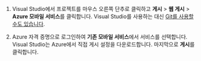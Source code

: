 
1. Visual Studio에서 프로젝트를 마우스 오른쪽 단추로 클릭하고 **게시** > **웹 게시** > **Azure 모바일 서비스**를 클릭합니다. Visual Studio를 사용하는 대신 [Git를 사용할 수도 있습니다](../articles/mobile-services/mobile-services-dotnet-backend-store-code-source-control.md).

2. Azure 자격 증명으로 로그인하여 **기존 모바일 서비스**에서 서비스를 선택합니다. Visual Studio는 Azure에서 직접 게시 설정을 다운로드합니다. 마지막으로 **게시**를 클릭합니다.

<!---HONumber=July15_HO3-->